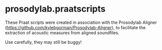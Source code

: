 prosodylab.praatscripts
=======================
These Praat scripts were created in association with the Prosodylab Aligner (https://github.com/kylebgorman/Prosodylab-Aligner), to facilitate the extraction of acoustic measures from aligned soundfiles.

Use carefully, they may still be buggy!

